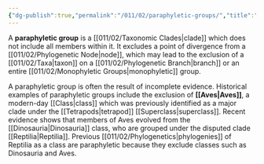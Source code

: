 ```yaml
---
{"dg-publish":true,"permalink":"/011/02/paraphyletic-groups/","title":"Paraphyletic Groups","tags":["BIOL422"],"noteIcon":"1","created":"2024-10-19T20:27:19.094-07:00","updated":"2024-10-03T22:32:42.081-07:00"}
---
```


A **paraphyletic group** is a [[011/02/Taxonomic Clades\|clade]] which does not include all members within it. It excludes a point of divergence from a [[011/02/Phylogenetic Node\|node]], which may lead to the exclusion of a [[011/02/Taxa\|taxon]] on a [[011/02/Phylogenetic Branch\|branch]] or an entire [[011/02/Monophyletic Groups\|monophyletic]] group.

A paraphyletic group is often the result of incomplete evidence. Historical examples of paraphyletic groups include the exclusion of **[[Aves\|Aves]]**, a modern-day [[Class\|class]] which was previously identified as a major clade under the [[Tetrapods\|tetrapod]] [[Superclass\|superclass]]. Recent evidence shows that members of Aves evolved from the [[Dinosauria\|Dinosauria]] class, who are grouped under the disputed clade [[Reptilia\|Reptilia]]. Previous [[011/02/Phylogenetics\|phylogenies]] of Reptilia as a class are paraphyletic because they exclude classes such as Dinosauria and Aves.